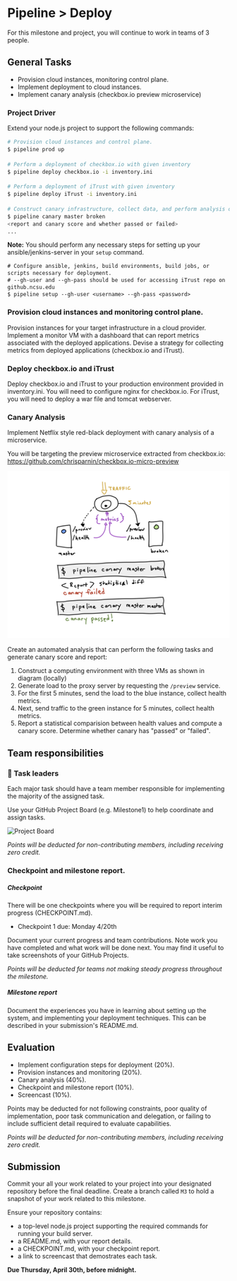 # Pipeline > Deploy

For this milestone and project, you will continue to work in teams of 3 people.

## General Tasks

* Provision cloud instances, monitoring control plane.
* Implement deployment to cloud instances.
* Implement canary analysis (checkbox.io preview microservice)

### Project Driver

Extend your node.js project to support the following commands:

```bash
# Provision cloud instances and control plane. 
$ pipeline prod up

# Perform a deployment of checkbox.io with given inventory
$ pipeline deploy checkbox.io -i inventory.ini

# Perform a deployment of iTrust with given inventory
$ pipeline deploy iTrust -i inventory.ini

# Construct canary infrastructure, collect data, and perform analysis on the given branches.
$ pipeline canary master broken
<report and canary score and whether passed or failed>
...
```

**Note:** You should perform any necessary steps for setting up your ansible/jenkins-server in your `setup` command.
```
# Configure ansible, jenkins, build environments, build jobs, or scripts necessary for deployment.
# --gh-user and --gh-pass should be used for accessing iTrust repo on github.ncsu.edu
$ pipeline setup --gh-user <username> --gh-pass <password>
```

### Provision cloud instances and monitoring control plane.

Provision instances for your target infrastructure in a cloud provider. Implement a monitor VM with a dashboard that can report metrics associated with the deployed applications. Devise a strategy for collecting metrics from deployed applications (checkbox.io and iTrust).

### Deploy checkbox.io and iTrust

Deploy checkbox.io and iTrust to your production environment provided in inventory.ini. You will need to configure nginx for checkbox.io. For iTrust, you will need to deploy a war file and tomcat webserver.

### Canary Analysis

Implement Netflix style red-black deployment with canary analysis of a microservice.

You will be targeting the preview microservice extracted from checkbox.io:
https://github.com/chrisparnin/checkbox.io-micro-preview

![img](/imgs/canary.png)

Create an automated analysis that can perform the following tasks and generate canary score and report:

1. Construct a computing environment with three VMs as shown in diagram (locally)
2. Generate load to the proxy server by requesting the `/preview` service.
3. For the first 5 minutes, send the load to the blue instance, collect health metrics.
4. Next, send traffic to the green instance for 5 minutes, collect health metrics.
5. Report a statistical comparision between health values and compute a canary score. Determine whether canary has "passed" or "failed".

## Team responsibilities

### 👥 Task leaders 

Each major task should have a team member responsible for implementing the majority of the assigned task.

Use your GitHub Project Board (e.g. Milestone1) to help coordinate and assign tasks.

![Project Board](https://miro.medium.com/max/4976/1*_St3BrB36V05JAuFIC3utQ.png)

_Points will be deducted for non-contributing members, including receiving zero credit._

### Checkpoint and milestone report.

##### Checkpoint

There will be one checkpoints where you will be required to report interim progress (CHECKPOINT.md).

* Checkpoint 1 due: Monday 4/20th

Document your current progress and team contributions. Note work you have completed and what work will be done next. You may find it useful to take screenshots of your GitHub Projects.

_Points will be deducted for teams not making steady progress throughout the milestone._

##### Milestone report

Document the experiences you have in learning about setting up the system, and implementing your deployment techniques. This can be described in your submission's README.md.

## Evaluation

* Implement configuration steps for deployment (20%).
* Provision instances and monitoring (20%).
* Canary analysis (40%).
* Checkpoint and milestone report (10%).
* Screencast (10%).

Points may be deducted for not following constraints, poor quality of implementation, poor task communication and delegation, or failing to include sufficient detail required to evaluate capabilities.

_Points will be deducted for non-contributing members, including receiving zero credit._

## Submission

Commit your all your work related to your project into your designated repository before the final deadline. Create a branch called `M3` to hold a snapshot of your work related to this milestone.

Ensure your repository contains:

* a top-level node.js project supporting the required commands for running your build server.
* a README.md, with your report details.
* a CHECKPOINT.md, with your checkpoint report.
* a link to screencast that demostrates each task.

**Due Thursday, April 30th, before midnight.**
